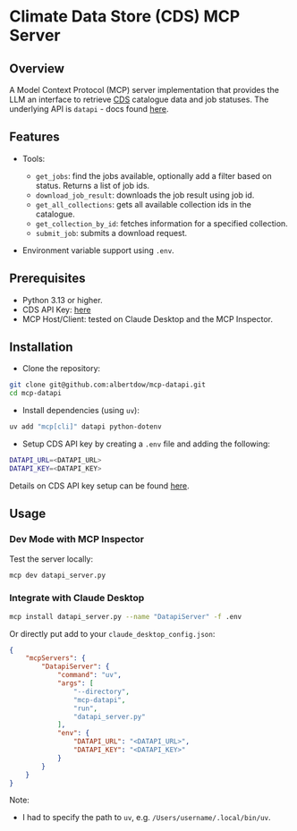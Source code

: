 # Climate Data Store (CDS) MCP Server

## Overview

A Model Context Protocol (MCP) server implementation that provides the LLM an
interface to retrieve [CDS](https://cds.climate.copernicus.eu/) catalogue data and job statuses.
The underlying API is `datapi` - docs found [here](https://ecmwf-projects.github.io/datapi/).

## Features

- Tools:
  - `get_jobs`: find the jobs available, optionally add a filter based on status.
    Returns a list of job ids.
  - `download_job_result`: downloads the job result using job id.
  - `get_all_collections`: gets all available collection ids in the catalogue.
  - `get_collection_by_id`: fetches information for a specified collection.
  - `submit_job`: submits a download request.

- Environment variable support using `.env`.

## Prerequisites

- Python 3.13 or higher.
- CDS API Key: [here](https://cds.climate.copernicus.eu/)
- MCP Host/Client: tested on Claude Desktop and the MCP Inspector.

## Installation

- Clone the repository:

```bash
git clone git@github.com:albertdow/mcp-datapi.git
cd mcp-datapi
```

- Install dependencies (using `uv`):

```bash
uv add "mcp[cli]" datapi python-dotenv
```

- Setup CDS API key by creating a `.env` file and adding the following:

```bash
DATAPI_URL=<DATAPI_URL>
DATAPI_KEY=<DATAPI_KEY>
```

Details on CDS API key setup can be found [here](https://cds.climate.copernicus.eu/how-to-api).

## Usage

### Dev Mode with MCP Inspector

Test the server locally:

```bash
mcp dev datapi_server.py
```

### Integrate with Claude Desktop

```bash
mcp install datapi_server.py --name "DatapiServer" -f .env
```

Or directly put add to your `claude_desktop_config.json`:

```json
{
    "mcpServers": {
        "DatapiServer": {
            "command": "uv",
            "args": [
                "--directory",
                "mcp-datapi",
                "run",
                "datapi_server.py"
            ],
            "env": {
                "DATAPI_URL": "<DATAPI_URL>",
                "DATAPI_KEY": "<DATAPI_KEY>"
            }
        }
    }
}
```

Note:

- I had to specify the path to `uv`, e.g. `/Users/username/.local/bin/uv`.
